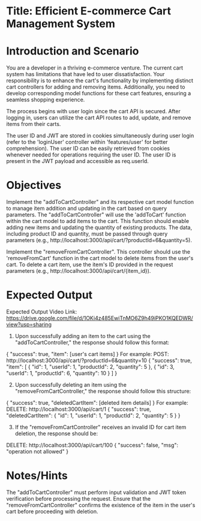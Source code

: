 # Title: Efficient E-commerce Cart Management System

# Introduction and Scenario

You are a developer in a thriving e-commerce venture. The current cart system has limitations that have led to user dissatisfaction. Your responsibility is to enhance the cart's functionality by implementing distinct cart controllers for adding and removing items. Additionally, you need to develop corresponding model functions for these cart features, ensuring a seamless shopping experience.

The process begins with user login since the cart API is secured. After logging in, users can utilize the cart API routes to add, update, and remove items from their carts.

The user ID and JWT are stored in cookies simultaneously during user login (refer to the 'loginUser' controller within 'features/user' for better comprehension). The user ID can be easily retrieved from cookies whenever needed for operations requiring the user ID. The user ID is present in the JWT payload and accessible as req.userId.

# Objectives

Implement the "addToCartController" and its respective cart model function to manage item addition and updating in the cart based on query parameters. The "addToCartController" will use the 'addToCart' function within the cart model to add items to the cart. This function should enable adding new items and updating the quantity of existing products. The data, including product ID and quantity, must be passed through query parameters (e.g., http://localhost:3000/api/cart/?productId=6&quantity=5).

Implement the "removeFromCartController". This controller should use the 'removeFromCart' function in the cart model to delete items from the user's cart. To delete a cart item, use the item's ID provided in the request parameters (e.g., http://localhost:3000/api/cart/{item_id}).

# Expected Output

Expected Output Video Link:
https://drive.google.com/file/d/1OKi4z485EwiTnMO6Z9h49iPKO1KQEDWR/view?usp=sharing

1. Upon successfully adding an item to the cart using the "addToCartController," the response should follow this format:

{
"success": true,
"item": [user's cart items]
}
For example:
POST: http://localhost:3000/api/cart/?productId=6&quantity=10
{
"success": true,
"item": [
{
"id": 1,
"userId": 1,
"productId": 2,
"quantity": 5
},
{
"id": 3,
"userId": 1,
"productId": 6,
"quantity": 10
}
]
}

2. Upon successfully deleting an item using the "removeFromCartController," the response should follow this structure:

{
"success": true,
"deletedCartItem": [deleted item details]
}
For example:
DELETE: http://localhost:3000/api/cart/1
{
"success": true,
"deletedCartItem": {
"id": 1,
"userId": 1,
"productId": 2,
"quantity": 5
}
}

3. If the "removeFromCartController" receives an invalid ID for cart item deletion, the response should be:

DELETE: http://localhost:3000/api/cart/100
{
"success": false,
"msg": "operation not allowed"
}

# Notes/Hints

The "addToCartController" must perform input validation and JWT token verification before processing the request.
Ensure that the "removeFromCartController" confirms the existence of the item in the user's cart before proceeding with deletion.
